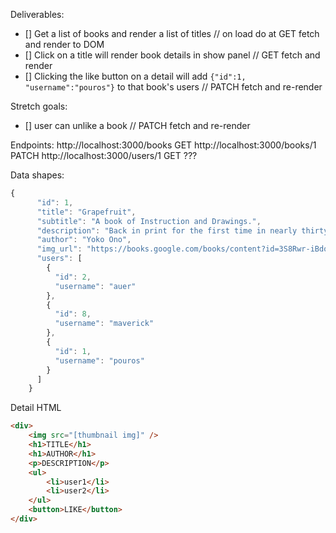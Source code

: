 Deliverables:
 - [] Get a list of books and render a list of titles // on load do at GET fetch and render to DOM
 - [] Click on a title will render book details in show panel // GET fetch and render
 - [] Clicking the like button on a detail will add `{"id":1, "username":"pouros"}` to that book's users // PATCH fetch and re-render

 Stretch goals: 
- [] user can unlike a book // PATCH fetch and re-render

Endpoints:
http://localhost:3000/books GET
http://localhost:3000/books/1 PATCH
http://localhost:3000/users/1 GET ???

Data shapes:
```js
{
      "id": 1,
      "title": "Grapefruit",
      "subtitle": "A book of Instruction and Drawings.",
      "description": "Back in print for the first time in nearly thirty years, here is Yoko Ono's whimsical, delightful, subversive, startling book of instructions for art and for life. 'Burn this book after you've read it.' -- Yoko 'A dream you dream alone may be a dream, but a dream two people dream together is a reality. This is the greatest book I've ever burned.' -- John",
      "author": "Yoko Ono",
      "img_url": "https://books.google.com/books/content?id=3S8Rwr-iBdoC&printsec=frontcover&img=1&zoom=1&edge=curl&source=gbs_api",
      "users": [
        {
          "id": 2,
          "username": "auer"
        },
        {
          "id": 8,
          "username": "maverick"
        },
        {
          "id": 1,
          "username": "pouros"
        }
      ]
    }
```

Detail HTML
```HTML
<div>
    <img src="[thumbnail img]" />
    <h1>TITLE</h1>
    <h1>AUTHOR</h1>
    <p>DESCRIPTION</p>
    <ul>
        <li>user1</li>
        <li>user2</li>
    </ul>
    <button>LIKE</button>
</div>
```
